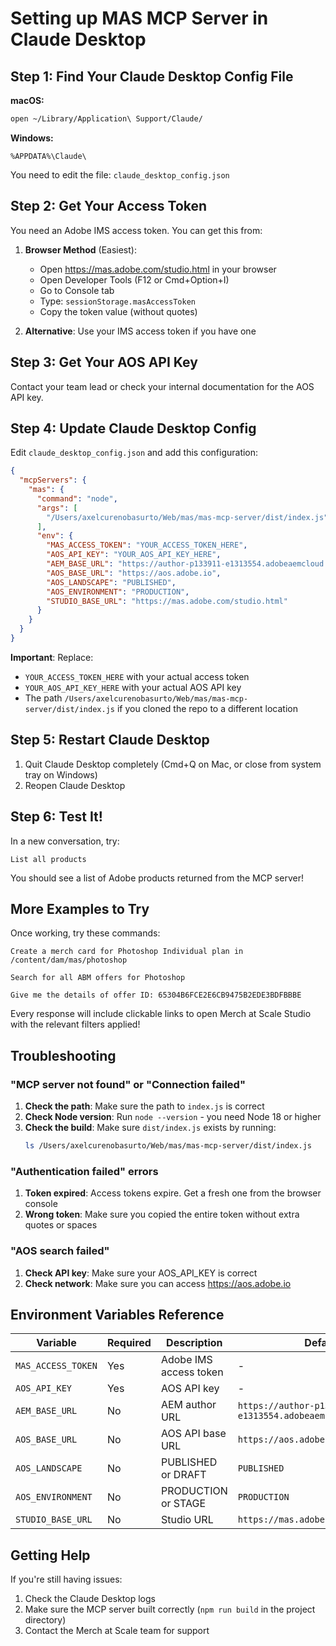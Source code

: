 # Setting up MAS MCP Server in Claude Desktop

## Step 1: Find Your Claude Desktop Config File

**macOS:**
```bash
open ~/Library/Application\ Support/Claude/
```

**Windows:**
```
%APPDATA%\Claude\
```

You need to edit the file: `claude_desktop_config.json`

## Step 2: Get Your Access Token

You need an Adobe IMS access token. You can get this from:

1. **Browser Method** (Easiest):
   - Open https://mas.adobe.com/studio.html in your browser
   - Open Developer Tools (F12 or Cmd+Option+I)
   - Go to Console tab
   - Type: `sessionStorage.masAccessToken`
   - Copy the token value (without quotes)

2. **Alternative**: Use your IMS access token if you have one

## Step 3: Get Your AOS API Key

Contact your team lead or check your internal documentation for the AOS API key.

## Step 4: Update Claude Desktop Config

Edit `claude_desktop_config.json` and add this configuration:

```json
{
  "mcpServers": {
    "mas": {
      "command": "node",
      "args": [
        "/Users/axelcurenobasurto/Web/mas/mas-mcp-server/dist/index.js"
      ],
      "env": {
        "MAS_ACCESS_TOKEN": "YOUR_ACCESS_TOKEN_HERE",
        "AOS_API_KEY": "YOUR_AOS_API_KEY_HERE",
        "AEM_BASE_URL": "https://author-p133911-e1313554.adobeaemcloud.com",
        "AOS_BASE_URL": "https://aos.adobe.io",
        "AOS_LANDSCAPE": "PUBLISHED",
        "AOS_ENVIRONMENT": "PRODUCTION",
        "STUDIO_BASE_URL": "https://mas.adobe.com/studio.html"
      }
    }
  }
}
```

**Important**: Replace:
- `YOUR_ACCESS_TOKEN_HERE` with your actual access token
- `YOUR_AOS_API_KEY_HERE` with your actual AOS API key
- The path `/Users/axelcurenobasurto/Web/mas/mas-mcp-server/dist/index.js` if you cloned the repo to a different location

## Step 5: Restart Claude Desktop

1. Quit Claude Desktop completely (Cmd+Q on Mac, or close from system tray on Windows)
2. Reopen Claude Desktop

## Step 6: Test It!

In a new conversation, try:

```
List all products
```

You should see a list of Adobe products returned from the MCP server!

## More Examples to Try

Once working, try these commands:

```
Create a merch card for Photoshop Individual plan in /content/dam/mas/photoshop
```

```
Search for all ABM offers for Photoshop
```

```
Give me the details of offer ID: 65304B6FCE2E6CB9475B2EDE3BDFBBBE
```

Every response will include clickable links to open Merch at Scale Studio with the relevant filters applied!

## Troubleshooting

### "MCP server not found" or "Connection failed"

1. **Check the path**: Make sure the path to `index.js` is correct
2. **Check Node version**: Run `node --version` - you need Node 18 or higher
3. **Check the build**: Make sure `dist/index.js` exists by running:
   ```bash
   ls /Users/axelcurenobasurto/Web/mas/mas-mcp-server/dist/index.js
   ```

### "Authentication failed" errors

1. **Token expired**: Access tokens expire. Get a fresh one from the browser console
2. **Wrong token**: Make sure you copied the entire token without extra quotes or spaces

### "AOS search failed"

1. **Check API key**: Make sure your AOS_API_KEY is correct
2. **Check network**: Make sure you can access https://aos.adobe.io

## Environment Variables Reference

| Variable | Required | Description | Default |
|----------|----------|-------------|---------|
| `MAS_ACCESS_TOKEN` | Yes | Adobe IMS access token | - |
| `AOS_API_KEY` | Yes | AOS API key | - |
| `AEM_BASE_URL` | No | AEM author URL | `https://author-p133911-e1313554.adobeaemcloud.com` |
| `AOS_BASE_URL` | No | AOS API base URL | `https://aos.adobe.io` |
| `AOS_LANDSCAPE` | No | PUBLISHED or DRAFT | `PUBLISHED` |
| `AOS_ENVIRONMENT` | No | PRODUCTION or STAGE | `PRODUCTION` |
| `STUDIO_BASE_URL` | No | Studio URL | `https://mas.adobe.com/studio.html` |

## Getting Help

If you're still having issues:

1. Check the Claude Desktop logs
2. Make sure the MCP server built correctly (`npm run build` in the project directory)
3. Contact the Merch at Scale team for support

